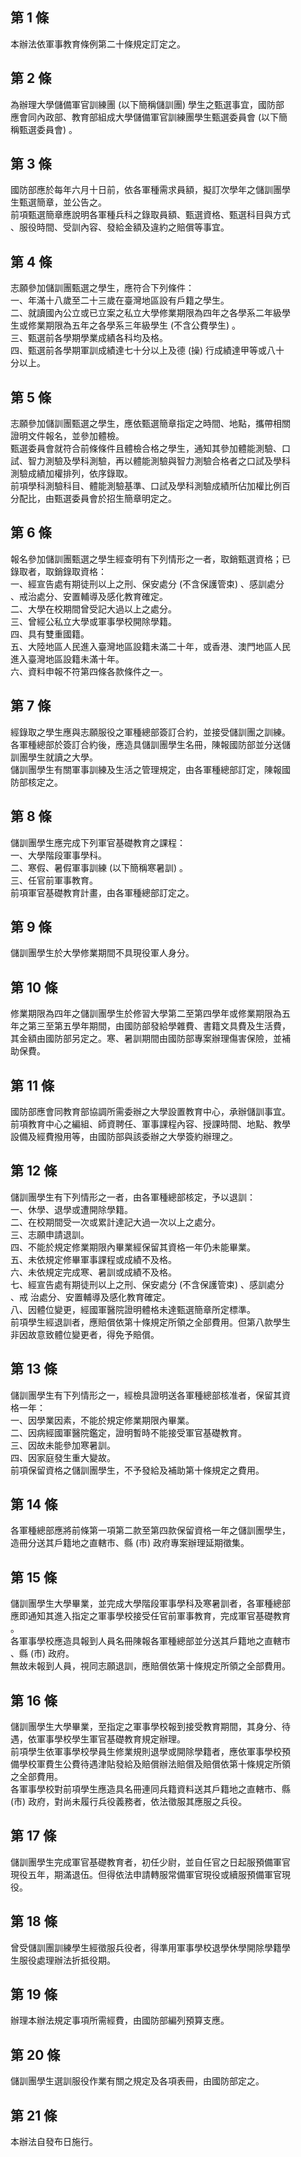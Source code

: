 第 1 條
-------
本辦法依軍事教育條例第二十條規定訂定之。

第 2 條
-------
為辦理大學儲備軍官訓練團 (以下簡稱儲訓團) 學生之甄選事宜，國防部  
應會同內政部、教育部組成大學儲備軍官訓練團學生甄選委員會 (以下簡  
稱甄選委員會) 。

第 3 條
-------
國防部應於每年六月十日前，依各軍種需求員額，擬訂次學年之儲訓團學  
生甄選簡章，並公告之。  
前項甄選簡章應說明各軍種兵科之錄取員額、甄選資格、甄選科目與方式  
、服役時間、受訓內容、發給金額及違約之賠償等事宜。

第 4 條
-------
志願參加儲訓團甄選之學生，應符合下列條件：  
一、年滿十八歲至二十三歲在臺灣地區設有戶籍之學生。  
二、就讀國內公立或已立案之私立大學修業期限為四年之各學系二年級學  
    生或修業期限為五年之各學系三年級學生 (不含公費學生) 。  
三、甄選前各學期學業成績各科均及格。  
四、甄選前各學期軍訓成績達七十分以上及德 (操) 行成績達甲等或八十  
    分以上。

第 5 條
-------
志願參加儲訓團甄選之學生，應依甄選簡章指定之時間、地點，攜帶相關  
證明文件報名，並參加體檢。  
甄選委員會就符合前條條件且體檢合格之學生，通知其參加體能測驗、口  
試、智力測驗及學科測驗，再以體能測驗與智力測驗合格者之口試及學科  
測驗成績加權排列，依序錄取。  
前項學科測驗科目、體能測驗基準、口試及學科測驗成績所佔加權比例百  
分配比，由甄選委員會於招生簡章明定之。

第 6 條
-------
報名參加儲訓團甄選之學生經查明有下列情形之一者，取銷甄選資格；已  
錄取者，取銷錄取資格：  
一、經宣告處有期徒刑以上之刑、保安處分 (不含保護管束) 、感訓處分  
    、戒治處分、安置輔導及感化教育確定。  
二、大學在校期間曾受記大過以上之處分。  
三、曾經公私立大學或軍事學校開除學籍。  
四、具有雙重國籍。  
五、大陸地區人民進入臺灣地區設籍未滿二十年，或香港、澳門地區人民  
    進入臺灣地區設籍未滿十年。  
六、資料申報不符第四條各款條件之一。

第 7 條
-------
經錄取之學生應與志願服役之軍種總部簽訂合約，並接受儲訓團之訓練。  
各軍種總部於簽訂合約後，應造具儲訓團學生名冊，陳報國防部並分送儲  
訓團學生就讀之大學。  
儲訓團學生有關軍事訓練及生活之管理規定，由各軍種總部訂定，陳報國  
防部核定之。

第 8 條
-------
儲訓團學生應完成下列軍官基礎教育之課程：  
一、大學階段軍事學科。  
二、寒假、暑假軍事訓練 (以下簡稱寒暑訓) 。  
三、任官前軍事教育。  
前項軍官基礎教育計畫，由各軍種總部訂定之。

第 9 條
-------
儲訓團學生於大學修業期間不具現役軍人身分。

第 10 條
--------
修業期限為四年之儲訓團學生於修習大學第二至第四學年或修業期限為五  
年之第三至第五學年期間，由國防部發給學雜費、書籍文具費及生活費，  
其金額由國防部另定之。寒、暑訓期間由國防部專案辦理傷害保險，並補  
助保費。

第 11 條
--------
國防部應會同教育部協調所需委辦之大學設置教育中心，承辦儲訓事宜。  
前項教育中心之編組、師資聘任、軍事課程內容、授課時間、地點、教學  
設備及經費撥用等，由國防部與該委辦之大學簽約辦理之。

第 12 條
--------
儲訓團學生有下列情形之一者，由各軍種總部核定，予以退訓：  
一、休學、退學或遭開除學籍。  
二、在校期間受一次或累計達記大過一次以上之處分。  
三、志願申請退訓。  
四、不能於規定修業期限內畢業經保留其資格一年仍未能畢業。  
五、未依規定修畢軍事課程或成績不及格。  
六、未依規定完成寒、暑訓或成績不及格。  
七、經宣告處有期徒刑以上之刑、保安處分 (不含保護管束) 、感訓處分  
    、戒 治處分、安置輔導及感化教育確定。  
八、因體位變更，經國軍醫院證明體格未達甄選簡章所定標準。  
前項學生經退訓者，應賠償依第十條規定所領之全部費用。但第八款學生  
非因故意致體位變更者，得免予賠償。

第 13 條
--------
儲訓團學生有下列情形之一，經檢具證明送各軍種總部核准者，保留其資  
格一年：  
一、因學業因素，不能於規定修業期限內畢業。  
二、因病經國軍醫院鑑定，證明暫時不能接受軍官基礎教育。  
三、因故未能參加寒暑訓。  
四、因家庭發生重大變故。  
前項保留資格之儲訓團學生，不予發給及補助第十條規定之費用。

第 14 條
--------
各軍種總部應將前條第一項第二款至第四款保留資格一年之儲訓團學生，  
造冊分送其戶籍地之直轄市、縣 (市) 政府專案辦理延期徵集。

第 15 條
--------
儲訓團學生大學畢業，並完成大學階段軍事學科及寒暑訓者，各軍種總部  
應即通知其進入指定之軍事學校接受任官前軍事教育，完成軍官基礎教育  
。  
各軍事學校應造具報到人員名冊陳報各軍種總部並分送其戶籍地之直轄市  
、縣 (市) 政府。  
無故未報到人員，視同志願退訓，應賠償依第十條規定所領之全部費用。

第 16 條
--------
儲訓團學生大學畢業，至指定之軍事學校報到接受教育期間，其身分、待  
遇，依軍事學校學生軍官基礎教育規定辦理。  
前項學生依軍事學校學員生修業規則退學或開除學籍者，應依軍事學校預  
備學校軍費生公費待遇津貼發給及賠償辦法賠償及賠償依第十條規定所領  
之全部費用。  
各軍事學校對前項學生應造具名冊連同兵籍資料送其戶籍地之直轄市、縣  
 (市) 政府，對尚未履行兵役義務者，依法徵服其應服之兵役。

第 17 條
--------
儲訓團學生完成軍官基礎教育者，初任少尉，並自任官之日起服預備軍官  
現役五年，期滿退伍。但得依法申請轉服常備軍官現役或續服預備軍官現  
役。

第 18 條
--------
曾受儲訓團訓練學生經徵服兵役者，得準用軍事學校退學休學開除學籍學  
生服役處理辦法折抵役期。

第 19 條
--------
辦理本辦法規定事項所需經費，由國防部編列預算支應。

第 20 條
--------
儲訓團學生選訓服役作業有關之規定及各項表冊，由國防部定之。

第 21 條
--------
本辦法自發布日施行。


